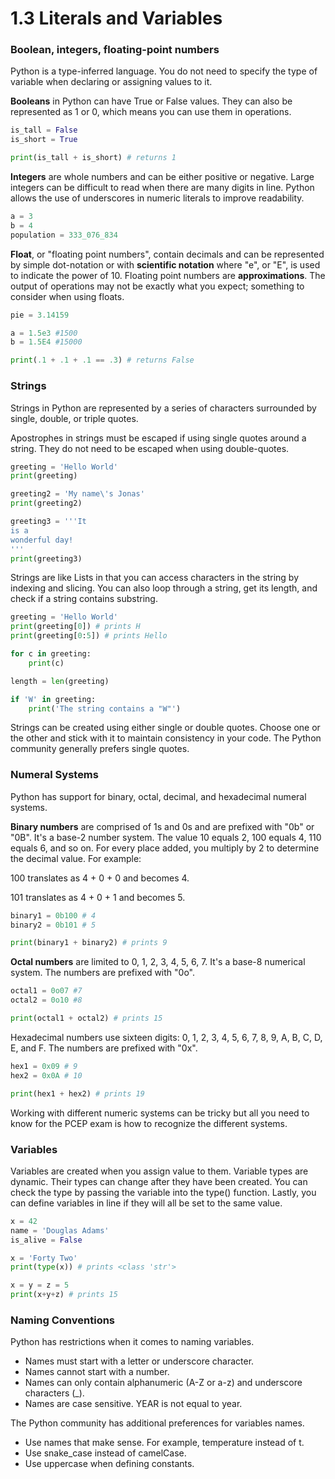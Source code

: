 # 1.3 Literals and Variables

### Boolean, integers, floating-point numbers

Python is a type-inferred language. You do not need to specify the type of variable when declaring or assigning values to it.

**Booleans** in Python can have True or False values. They can also be represented as 1 or 0, which means you can use them in operations.

```python
is_tall = False
is_short = True

print(is_tall + is_short) # returns 1
```

**Integers** are whole numbers and can be either positive or negative. Large integers can be difficult to read when there are many digits in line. Python allows the use of underscores in numeric literals to improve readability.

```python
a = 3
b = 4
population = 333_076_834
```

**Float**, or "floating point numbers", contain decimals and can be represented by simple dot-notation or with **scientific notation** where "e", or "E", is used to indicate the power of 10. Floating point numbers are **approximations**. The output of operations may not be exactly what you expect; something to consider when using floats.

```python
pie = 3.14159

a = 1.5e3 #1500
b = 1.5E4 #15000

print(.1 + .1 + .1 == .3) # returns False
```

### Strings

Strings in Python are represented by a series of characters surrounded by single, double, or triple quotes.

Apostrophes in strings must be escaped if using single quotes around a string. They do not need to be escaped when using double-quotes.

```python
greeting = 'Hello World'
print(greeting)

greeting2 = 'My name\'s Jonas'
print(greeting2)

greeting3 = '''It
is a
wonderful day!
'''
print(greeting3)
```

Strings are like Lists in that you can access characters in the string by indexing and slicing. You can also loop through a string, get its length, and check if a string contains substring.

```python
greeting = 'Hello World'
print(greeting[0]) # prints H
print(greeting[0:5]) # prints Hello

for c in greeting:
    print(c)

length = len(greeting)

if 'W' in greeting:
    print('The string contains a "W"')
```

Strings can be created using either single or double quotes. Choose one or the other and stick with it to maintain consistency in your code. The Python community generally prefers single quotes.

### Numeral Systems

Python has support for binary, octal, decimal, and hexadecimal numeral systems.

**Binary numbers** are comprised of 1s and 0s and are prefixed with "0b" or "0B". It's a base-2 number system. The value 10 equals 2, 100 equals 4, 110 equals 6, and so on. For every place added, you multiply by 2 to determine the decimal value. For example:

100 translates as 4 + 0 + 0 and becomes 4.

101 translates as 4 + 0 + 1 and becomes 5.

```python
binary1 = 0b100 # 4
binary2 = 0b101 # 5

print(binary1 + binary2) # prints 9
```

**Octal numbers** are limited to 0, 1, 2, 3, 4, 5, 6, 7. It's a base-8 numerical system. The numbers are prefixed with "0o".

```python
octal1 = 0o07 #7
octal2 = 0o10 #8

print(octal1 + octal2) # prints 15
```

Hexadecimal numbers use sixteen digits: 0, 1, 2, 3, 4, 5, 6, 7, 8, 9, A, B, C, D, E, and F. The numbers are prefixed with "0x".

```python
hex1 = 0x09 # 9
hex2 = 0x0A # 10

print(hex1 + hex2) # prints 19
```

Working with different numeric systems can be tricky but all you need to know for the PCEP exam is how to recognize the different systems.

### Variables

Variables are created when you assign value to them. Variable types are dynamic. Their types can change after they have been created. You can check the type by passing the variable into the type() function. Lastly, you can define variables in line if they will all be set to the same value.

```python
x = 42
name = 'Douglas Adams'
is_alive = False

x = 'Forty Two'
print(type(x)) # prints <class 'str'>

x = y = z = 5
print(x+y+z) # prints 15
```

### Naming Conventions

Python has restrictions when it comes to naming variables.

* Names must start with a letter or underscore character.
* Names cannot start with a number.
* Names can only contain alphanumeric (A-Z or a-z) and underscore characters (\_).
* Names are case sensitive. YEAR is not equal to year.&#x20;

The Python community has additional preferences for variables names.

* Use names that make sense. For example, temperature instead of t.
* Use snake\_case instead of camelCase.
* Use uppercase when defining constants.
